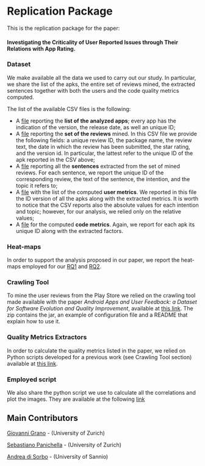 # Replication Package

This is the replication package for the paper: 

#### Investigating the Criticality of User Reported Issues through Their Relations with App Rating.

### Dataset

We make available all the data we used to carry out our study. In particular, we share the list of the apks, the entire set of reviews mined, the extracted sentences together with both the users and the code quality metrics computed. 

The list of the available CSV files is the following:

* A [file][versions] reporting the **list of the analyzed apps**; every app has the indication of the version, the release date, as well an unique ID; 
* A [file][reviews] reporting the **set of the reviews** mined. In this CSV file we provide the following fields: a unique review ID, the package name, the review text, the date in which the review has been submitted, the star rating, and the version id. In particular, the lattest refer to the unique ID of the apk reported in the CSV above;
* A [file][sentences] reporting all the **sentences** extracted from the set of mined reviews. For each sentence, we report the unique ID of the corresponding review, the text of the sentence, the intention, and the topic it refers to;
* A [file][user-metrics] with the list of the computed **user metrics**. We reported in this file the ID version of all the apks along with the extracted metrics. It is worth to notice that the CSV reports also the absolute values for each intention and topic; however, for our analysis, we relied only on the relative values;
* A [file][code-metrics] for the computed **code metrics**. Again, we report for each apk its unique ID along with the extracted factors.

### Heat-maps

In order to support the analysis proposed in our paper, we report the heat-maps employed for our [RQ1](rqs/rq1.md) and [RQ2](rqs/rq2.md). 

### Crawling Tool

To mine the user reviews from the Play Store we relied on the crawling tool made available with the paper *Android Apps and User Feedback: a Dataset for Software Evolution and Quality Improvement*, available at [this link](https://github.com/sealuzh/user_quality/tree/master/tools). The zip contains the jar, an example of configuration file and a README that explain how to use it.

### Quality Metrics Extractors

In order to calculate the quality metrics listed in the paper, we relied on Python scripts developed for a previous work (see Crawling Tool section) available at [this link](https://github.com/sealuzh/user_quality/tree/master/code_metrics_scripts).

### Employed script

We also share the python script we use to calculate all the correlations and plot the images. They are available at the following [link][script]

[versions]: https://github.com/sealuzh/user-satisfaction/blob/master/csv/versions.csv
[reviews]: https://github.com/sealuzh/user-satisfaction/blob/master/csv/reviews.csv
[sentences]: https://github.com/sealuzh/user-satisfaction/blob/master/csv/sentences.csv
[user-metrics]: https://github.com/sealuzh/user-satisfaction/blob/master/csv/user_metrics.csv 
[code-metrics]: https://github.com/sealuzh/user-satisfaction/blob/master/csv/code_metrics.csv
[git]: https://github.com/sealuzh/user-satisfaction
[script]: https://github.com/sealuzh/user-satisfaction/tree/master/script_analysis

## Main Contributors

[Giovanni Grano](https://github.com/giograno) - (University of Zurich)

[Sebastiano Panichella](https://github.com/panichella) - (University of Zurich)

[Andrea di Sorbo](https://github.com/adisorbo) - (University of Sannio)

[python]: https://github.com/giograno/replication/tree/master/script_analysis
[raw]: https://github.com/giograno/replication/tree/master/csv
[topic]: https://github.com/giograno/replication/tree/master/topic_distribution
